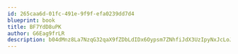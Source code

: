 ```yaml
---
id: 265caa6d-01fc-491e-9f9f-efa0239dd7d4
blueprint: book
title: BF7YdD8uPK
author: G6Eag9frLR
description: b04dMnz8La7NzqG32qaX9fZDbLdIDx6Oypsm7ZNhfiJdX3UzIpyNxJcLoJ6a936vDeLG92zNlka2FbYnLKzMx0lLDqmsX9nyj4d7
---
```

